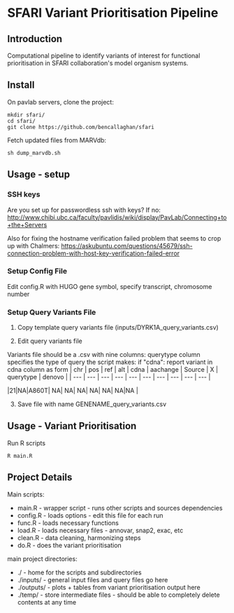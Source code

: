 # SFARI Variant Prioritisation Pipeline

## Introduction
Computational pipeline to identify variants of interest for functional prioritisation in SFARI collaboration's model organism systems.

## Install 

On pavlab servers, clone the project:

```
mkdir sfari/
cd sfari/
git clone https://github.com/bencallaghan/sfari
```


Fetch updated files from MARVdb:
```
sh dump_marvdb.sh
```


## Usage - setup

### SSH keys

Are you set up for passwordless ssh with keys? If no:
http://www.chibi.ubc.ca/faculty/pavlidis/wiki/display/PavLab/Connecting+to+the+Servers

Also for fixing the hostname verification failed problem that seems to crop up with Chalmers:
https://askubuntu.com/questions/45679/ssh-connection-problem-with-host-key-verification-failed-error

### Setup Config File

Edit config.R with HUGO gene symbol, specify transcript, chromosome number

### Setup Query Variants File

1. Copy template query variants file (inputs/DYRK1A_query_variants.csv)

2. Edit query variants file 

Variants file should be a .csv with nine columns:
querytype column specifies the type of query the script makes:
if "cdna":
report variant in cdna column as form 
| chr | pos | ref | alt | cdna | aachange | Source | X | querytype | denovo |
| --- | --- | --- | --- | --- | --- | --- | --- | --- | --- |

|21|NA|A860T| NA| NA| NA| NA| NA| NA|NA |


3. Save file with name GENENAME_query_variants.csv

## Usage - Variant Prioritisation

Run R scripts
```
R main.R
```

## Project Details

Main scripts:

* main.R - wrapper script - runs other scripts and sources dependencies
* config.R - loads options - edit this file for each run
* func.R - loads necessary functions
* load.R - loads necessary files - annovar, snap2, exac, etc 
* clean.R - data cleaning, harmonizing steps
* do.R - does the variant prioritisation

main project directories:

* ./ - home for the scripts and subdirectories
* ./inputs/  - general input files and query files go here
* ./outputs/  - plots + tables from variant prioritisation output here
* ./temp/ - store intermediate files - should be able to completely delete contents at any time 

